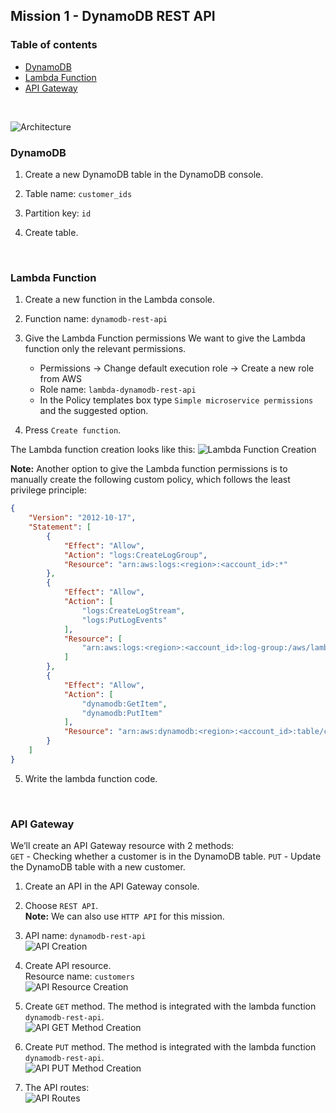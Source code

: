 ## Mission 1 - DynamoDB REST API

### Table of contents
* [DynamoDB](#dynamodb)
* [Lambda Function](#lambda-function)
* [API Gateway](#api-gateway)
<br>

![Architecture](./images/architecture.png)
<br>

### DynamoDB

1. Create a new DynamoDB table in the DynamoDB console.

2. Table name: `customer_ids`

3. Partition key: `id`

4. Create table.
<br>

### Lambda Function

1. Create a new function in the Lambda console.

2. Function name: `dynamodb-rest-api`

3. Give the Lambda Function permissions
   We want to give the Lambda function only the relevant permissions.
   - Permissions → Change default execution role → Create a new role from AWS
   - Role name: `lambda-dynamodb-rest-api`
   - In the Policy templates box type `Simple microservice permissions` and the suggested option.

4. Press `Create function`.

The Lambda function creation looks like this:
![Lambda Function Creation](./images/lambda_function_creation.png)

**Note:**
Another option to give the Lambda function permissions is to manually create the following custom policy, which follows the least privilege principle:

```json
{
    "Version": "2012-10-17",
    "Statement": [
        {
            "Effect": "Allow",
            "Action": "logs:CreateLogGroup",
            "Resource": "arn:aws:logs:<region>:<account_id>:*"
        },
        {
            "Effect": "Allow",
            "Action": [
                "logs:CreateLogStream",
                "logs:PutLogEvents"
            ],
            "Resource": [
                "arn:aws:logs:<region>:<account_id>:log-group:/aws/lambda/dynamodb_crud:*"
            ]
        },
        {
            "Effect": "Allow",
            "Action": [
                "dynamodb:GetItem",
                "dynamodb:PutItem"
            ],
            "Resource": "arn:aws:dynamodb:<region>:<account_id>:table/customer_ids"
        }
    ]
}
```

5. Write the lambda function code.
<br>

### API Gateway

We’ll create an API Gateway resource with 2 methods:\
`GET` - Checking whether a customer is in the DynamoDB table.
`PUT` - Update the DynamoDB table with a new customer.

1. Create an API in the API Gateway console.

2. Choose `REST API`.\
   **Note:** We can also use `HTTP API` for this mission.

3. API name: `dynamodb-rest-api`<br>
   ![API Creation](./images/api_creation.png)

4. Create API resource.\
   Resource name: `customers`<br>
   ![API Resource Creation](./images/api_resource_creation.png)

5. Create `GET` method.
   The method is integrated with the lambda function `dynamodb-rest-api`.<br>
   ![API GET Method Creation](./images/api_get_method_creation.png)

6. Create `PUT` method.
   The method is integrated with the lambda function `dynamodb-rest-api`.<br>
   ![API PUT Method Creation](./images/api_put_method_creation.png)

7. The API routes:<br>
   ![API Routes](./images/api_routes.png)